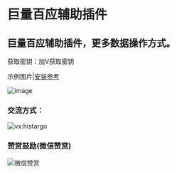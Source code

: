 # 巨量百应辅助插件

## 巨量百应辅助插件，更多数据操作方式。

获取密钥：加V获取密钥

示例图片|[安装参考](https://www.bilibili.com/video/BV1514y1U7Uw/?vd_source=07bc57c14ff07a0d104533f8de5fb6d3)

![image](https://github.com/niemingxing/douyinzhibo/assets/7400829/4b0b5553-d945-41ba-90a6-315460b770cc)

### 交流方式：

![vx:histargo](https://i.ibb.co/hMbTs1G/a3779b33-bfe2-4ff9-a592-f0ec090a3055-1-2.jpg)

### 赞赏鼓励(微信赞赏)

![微信赞赏](https://github.com/niemingxing/search-recommendations/assets/7400829/ddd8b306-9cd4-448c-9700-4eea9ce630fb)

